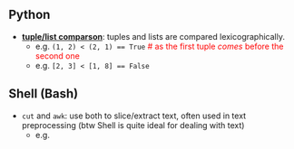 <h2>Python</h2>

- [**tuple/list comparson**](https://docs.python.org/3/reference/expressions.html#value-comparisons): tuples and lists are compared lexicographically.
  - e.g. `(1, 2) < (2, 1) == True` <span style="color:red"># as the first tuple _comes_ before the second one</span>
  - e.g. `[2, 3] < [1, 8] == False`
  

<h2>Shell (Bash)</h2>

- `cut` and `awk`: use both to slice/extract text, often used in text preprocessing (btw Shell is quite ideal for dealing with text)
  - e.g. 
